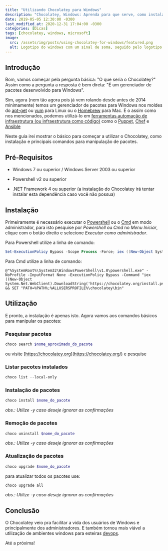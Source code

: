 ```yaml
---
title: "Utilizando Chocolatey para Windows"
description: "Chocolatey, Windows: Aprenda para que serve, como instalar e utilizar o gerenciador de pacotes chocolatey para windows"
date: 2019-05-05 12:30:00 -0300
last_modified_at: 2020-12-31 17:04:00 -0300
categories: [Dicas]
tags: [chocolatey, windows, microsoft]
image:
  src: /assets/img/posts/using-chocolatey-for-windows/featured.png
  alt: Logotipo do windows com um sinal de soma, seguido pelo logotipo do chocolatey
---
```


## Introdução
Bom, vamos começar pela pergunta básica: "O que seria o Chocolatey?" Assim como a pergunta a resposta é bem direta: "É um gerenciador de pacotes desenvolvido para Windows".

Sim, agora (nem tão agora pois já vem rolando desde antes de 2014 minimamente) temos um gerenciador de pacotes para Windows nos moldes do [apt-get](https://pt.wikipedia.org/wiki/Advanced_Packaging_Tool) ou [yum](https://en.wikipedia.org/wiki/Yum_(software)) para Linux ou o [Homebrew](https://en.wikipedia.org/wiki/Homebrew_(package_management_software)) para Mac. E o assim como nos mencionados, podemos utilizá-lo em [ferramentas automação de infraestrutura (ou infraestrutura como código)](https://en.wikipedia.org/wiki/Infrastructure_as_code) como o [Puppet](https://puppet.com/), [Chef](https://www.chef.io/) e [Ansible](https://www.ansible.com/)

Neste guia irei mostrar o básico para começar a utilizar o Chocolatey, como instalação e principais comandos para manipulação de pacotes.

## Pré-Requisitos
* Windows 7 ou superior / Windows Server 2003 ou superior

* Powershell v2 ou superior

* .NET Framework 4 ou superior (a instalação do Chocolatey irá tentar instalar esta dependência caso você não possua)

## Instalação

Primeiramente é necessário executar o [Powershell](https://en.wikipedia.org/wiki/PowerShell) ou o [Cmd](https://en.wikipedia.org/wiki/Cmd.exe) em modo administrador, para isto pesquise por *Powershell* ou *Cmd* no *Menu Iniciar*, clique com o botão direito e selecione *Executar como administrador*.

Para Powershell utilize a linha de comando:
```powershell
Set-ExecutionPolicy Bypass -Scope Process -Force; iex ((New-Object System.Net.WebClient).DownloadString('https://chocolatey.org/install.ps1'))
```

Para Cmd utilize a linha de comando:
```shell
@"%SystemRoot%\System32\WindowsPowerShell\v1.0\powershell.exe" -NoProfile -InputFormat None -ExecutionPolicy Bypass -Command "iex ((New-Object System.Net.WebClient).DownloadString('https://chocolatey.org/install.ps1'))" && SET "PATH=%PATH%;%ALLUSERSPROFILE%\chocolatey\bin"
```

## Utilização
E pronto, a instalação é apenas isto. Agora vamos aos comandos básicos para manipular os pacotes:

### Pesquisar pacotes
```powershell
choco search $nome_aproximado_do_pacote
```

ou visite [https://chocolatey.org](https://chocolatey.org/) e pesquise

### Listar pacotes instalados
```powershell
choco list --local-only
```

### Instalação de pacotes
```powershell
choco install $nome_do_pacote
```

*obs.: Utilize -y caso deseje ignorar as confirmações*

### Remoção de pacotes
```powershell
choco uninstall $nome_do_pacote
```
*obs.: Utilize -y caso deseje ignorar as confirmações*

### Atualização de pacotes
```powershell
choco upgrade $nome_do_pacote
```

para atualizar todos os pacotes use:
```powershell
choco upgrade all
```
*obs.: Utilize -y caso deseje ignorar as confirmações*

## Conclusão

O Chocolatey veio pra facilitar a vida dos usuários de Windows e principalmente dos administradores. E também tornou mais viável a utilização de ambientes windows para esteiras [devops](https://en.wikipedia.org/wiki/DevOps).

Até a próxima!
